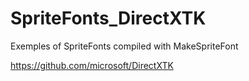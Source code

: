 # SpriteFonts_DirectXTK
Exemples of SpriteFonts compiled with MakeSpriteFont

https://github.com/microsoft/DirectXTK
